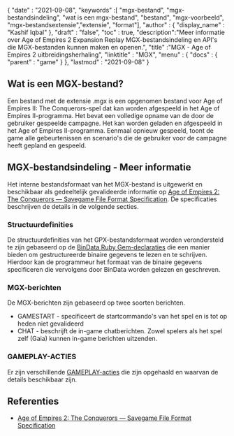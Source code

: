 {
  "date" : "2021-09-08",
  "keywords" :[ "mgx-bestand", "mgx-bestandsindeling", "wat is een mgx-bestand", "bestand", "mgx-voorbeeld", "mgx-bestandsextensie","extensie", "format"],
  "author" : {
    "display_name" : "Kashif Iqbal"
},
  "draft" : "false",
  "toc" : true,
  "description":"Meer informatie over Age of Empires 2 Expansion Replay MGX-bestandsindeling en API's die MGX-bestanden kunnen maken en openen.",
  "title" :"MGX - Age of Empires 2 uitbreidingsherhaling",
  "linktitle" : "MGX",
  "menu" : {
    "docs" : {
      "parent" : "game"
}
},
  "lastmod" : "2021-09-08"
}

## Wat is een MGX-bestand?

Een bestand met de extensie .mgx is een opgenomen bestand voor Age of Empires II: The Conquerors-spel dat kan worden afgespeeld in het Age of Empires II-programma. Het bevat een volledige opname van de door de gebruiker gespeelde campagne. Het kan worden geladen en afgespeeld in het Age of Empires II-programma. Eenmaal opnieuw gespeeld, toont de game alle gebeurtenissen en scenario's die de gebruiker voor de campagne heeft gepland en gespeeld.

## MGX-bestandsindeling - Meer informatie

Het interne bestandsformaat van het MGX-bestand is uitgewerkt en beschikbaar als gedeeltelijk gevalideerde informatie op [Age of Empires 2: The Conquerors — Savegame File Format Specification](https://github.com/stefan-kolb/aoc-mgx-format). De specificaties beschrijven de details in de volgende secties.

### Structuurdefinities

De structuurdefinities van het GPX-bestandsformaat worden verondersteld te zijn gebaseerd op de [BinData Ruby Gem-declaraties](https://github.com/dmendel/bindata/wiki) die een manier bieden om gestructureerde binaire gegevens te lezen en te schrijven. Hierdoor kan de programmeur het formaat van de binaire gegevens specificeren die vervolgens door BinData worden gelezen en geschreven.

### MGX-berichten

De MGX-berichten zijn gebaseerd op twee soorten berichten.

* GAMESTART - specificeert de startcommando's van het spel en is tot op heden niet gevalideerd
* CHAT - beschrijft de in-game chatberichten. Zowel spelers als het spel zelf (Gaia) kunnen in-game berichten uitzenden.

### GAMEPLAY-ACTIES

Er zijn verschillende [GAMEPLAY-acties](https://github.com/stefan-kolb/aoc-mgx-format/blob/master/README.md#actions) die zijn opgehaald en waarvan de details beschikbaar zijn.

## Referenties

* [Age of Empires 2: The Conquerors — Savegame File Format Specification](https://github.com/stefan-kolb/aoc-mgx-format)

